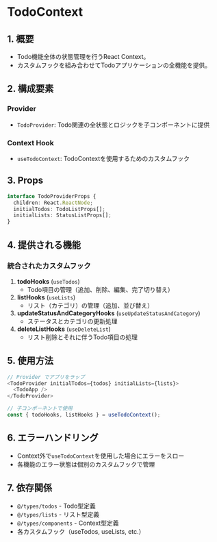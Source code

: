 # TodoContext

## 1. 概要

- Todo機能全体の状態管理を行うReact Context。
- カスタムフックを組み合わせてTodoアプリケーションの全機能を提供。

## 2. 構成要素

### Provider
- `TodoProvider`: Todo関連の全状態とロジックを子コンポーネントに提供

### Context Hook
- `useTodoContext`: TodoContextを使用するためのカスタムフック

## 3. Props

```typescript
interface TodoProviderProps {
  children: React.ReactNode;
  initialTodos: TodoListProps[];
  initialLists: StatusListProps[];
}
```

## 4. 提供される機能

### 統合されたカスタムフック
1. **todoHooks** (`useTodos`)
   - Todo項目の管理（追加、削除、編集、完了切り替え）
2. **listHooks** (`useLists`)
   - リスト（カテゴリ）の管理（追加、並び替え）
3. **updateStatusAndCategoryHooks** (`useUpdateStatusAndCategory`)
   - ステータスとカテゴリの更新処理
4. **deleteListHooks** (`useDeleteList`)
   - リスト削除とそれに伴うTodo項目の処理

## 5. 使用方法

```typescript
// Provider でアプリをラップ
<TodoProvider initialTodos={todos} initialLists={lists}>
  <TodoApp />
</TodoProvider>

// 子コンポーネントで使用
const { todoHooks, listHooks } = useTodoContext();
```

## 6. エラーハンドリング

- Context外で`useTodoContext`を使用した場合にエラーをスロー
- 各機能のエラー状態は個別のカスタムフックで管理

## 7. 依存関係

- `@/types/todos` - Todo型定義
- `@/types/lists` - リスト型定義
- `@/types/components` - Context型定義
- 各カスタムフック（useTodos, useLists, etc.）